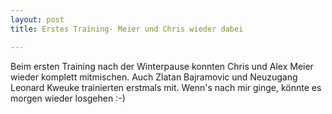 ```yaml
---
layout: post
title: Erstes Training- Meier und Chris wieder dabei

---
```


Beim ersten Training nach der Winterpause konnten Chris und Alex Meier wieder komplett mitmischen. Auch Zlatan Bajramovic und Neuzugang Leonard Kweuke trainierten erstmals mit. Wenn's nach mir ginge, könnte es morgen wieder losgehen :-)


